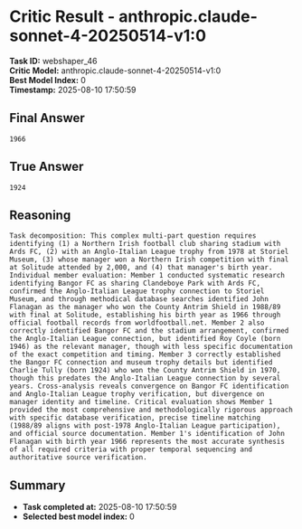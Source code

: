 # Critic Result - anthropic.claude-sonnet-4-20250514-v1:0

**Task ID:** webshaper_46  
**Critic Model:** anthropic.claude-sonnet-4-20250514-v1:0  
**Best Model Index:** 0  
**Timestamp:** 2025-08-10 17:50:59

## Final Answer
```
1966
```

## True Answer
```
1924
```

## Reasoning
```
Task decomposition: This complex multi-part question requires identifying (1) a Northern Irish football club sharing stadium with Ards FC, (2) with an Anglo-Italian League trophy from 1978 at Storiel Museum, (3) whose manager won a Northern Irish competition with final at Solitude attended by 2,000, and (4) that manager's birth year. Individual member evaluation: Member 1 conducted systematic research identifying Bangor FC as sharing Clandeboye Park with Ards FC, confirmed the Anglo-Italian League trophy connection to Storiel Museum, and through methodical database searches identified John Flanagan as the manager who won the County Antrim Shield in 1988/89 with final at Solitude, establishing his birth year as 1966 through official football records from worldfootball.net. Member 2 also correctly identified Bangor FC and the stadium arrangement, confirmed the Anglo-Italian League connection, but identified Roy Coyle (born 1946) as the relevant manager, though with less specific documentation of the exact competition and timing. Member 3 correctly established the Bangor FC connection and museum trophy details but identified Charlie Tully (born 1924) who won the County Antrim Shield in 1970, though this predates the Anglo-Italian League connection by several years. Cross-analysis reveals convergence on Bangor FC identification and Anglo-Italian League trophy verification, but divergence on manager identity and timeline. Critical evaluation shows Member 1 provided the most comprehensive and methodologically rigorous approach with specific database verification, precise timeline matching (1988/89 aligns with post-1978 Anglo-Italian League participation), and official source documentation. Member 1's identification of John Flanagan with birth year 1966 represents the most accurate synthesis of all required criteria with proper temporal sequencing and authoritative source verification.
```

## Summary
- **Task completed at:** 2025-08-10 17:50:59
- **Selected best model index:** 0
